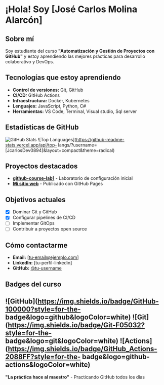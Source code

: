 # ¡Hola! Soy [José Carlos Molina Alarcón]
## Sobre mí
Soy estudiante del curso **"Automatización y Gestión de Proyectos con
GitHub"** y estoy aprendiendo las mejores prácticas para desarrollo
colaborativo y DevOps.
## Tecnologías que estoy aprendiendo
- **Control de versiones:** Git, GitHub
- **CI/CD:** GitHub Actions
- **Infraestructura:** Docker, Kubernetes
- **Lenguajes:** JavaScript, Python, C#
- **Herramientas:** VS Code, Terminal, Visual studio, Sql server
## Estadísticas de GitHub
![GitHub Stats](https://github-readme-stats.vercel.app/api?username=JcarlosDev0894&show_icons=true&theme=radical)
![Top Languages](https://github-readme-stats.vercel.app/api/top-
langs/?username=[JcarlosDev0894]&layout=compact&theme=radical)
## Proyectos destacados
- **[github-course-lab1](https://github.com/curso-molina/github-course-lab1)** -
Laboratorio de configuración inicial
- **[Mi sitio web](https://curso-molina.github.io/github-course-lab1)** -
Publicado con GitHub Pages
## Objetivos actuales
- [x] Dominar Git y GitHub
- [x] Configurar pipelines de CI/CD
- [ ] Implementar GitOps
- [ ] Contribuir a proyectos open source
## Cómo contactarme
- **Email:** [tu-email@ejemplo.com]
- **LinkedIn:** [tu-perfil-linkedin]
- **GitHub:** [@tu-username](https://github.com/JcarlosDev0894)
## Badges del curso
![GitHub](https://img.shields.io/badge/GitHub-100000?style=for-the-
badge&logo=github&logoColor=white)
![Git](https://img.shields.io/badge/Git-F05032?style=for-the-
badge&logo=git&logoColor=white)
![Actions](https://img.shields.io/badge/GitHub_Actions-2088FF?style=for-the-
badge&logo=github-actions&logoColor=white)
---
**"La práctica hace al maestro"** - Practicando GitHub todos los días

